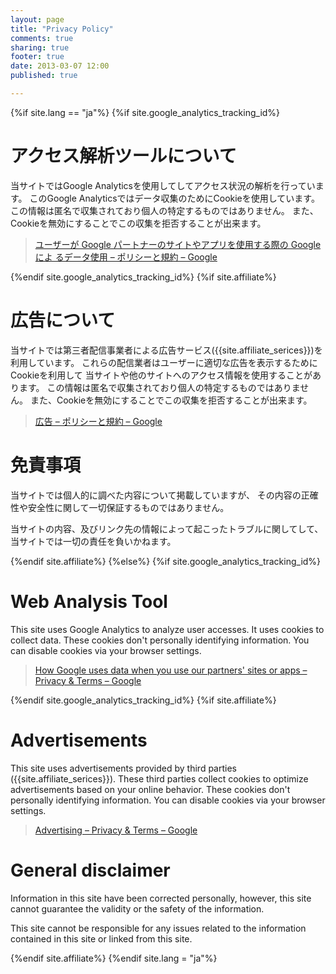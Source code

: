 ```yaml
---
layout: page
title: "Privacy Policy"
comments: true
sharing: true
footer: true
date: 2013-03-07 12:00
published: true

---
```


{%if site.lang == "ja"%}
{%if site.google_analytics_tracking_id%}

# アクセス解析ツールについて

当サイトではGoogle Analyticsを使用してしてアクセス状況の解析を行っています。
このGoogle Analyticsではデータ収集のためにCookieを使用しています。
この情報は匿名で収集されており個人の特定するものではありません。
また、Cookieを無効にすることでこの収集を拒否することが出来ます。

> [ユーザーが Google パートナーのサイトやアプリを使用する際の Google によ るデータ使用 – ポリシーと規約 – Google](http://www.google.com/policies/privacy/partners/)

{%endif site.google_analytics_tracking_id%}
{%if site.affiliate%}

# 広告について

当サイトでは第三者配信事業者による広告サービス({{site.affiliate_serices}})を利用しています。
これらの配信業者はユーザーに適切な広告を表示するためにCookieを利用して
当サイトや他のサイトへのアクセス情報を使用することがあります。
この情報は匿名で収集されており個人の特定するものではありません。
また、Cookieを無効にすることでこの収集を拒否することが出来ます。

> [広告 – ポリシーと規約 – Google](http://www.google.co.jp/policies/technologies/ads/)

# 免責事項

当サイトでは個人的に調べた内容について掲載していますが、
その内容の正確性や安全性に関して一切保証するものではありません。

当サイトの内容、及びリンク先の情報によって起こったトラブルに関してして、
当サイトでは一切の責任を負いかねます。

{%endif site.affiliate%}
{%else%}
{%if site.google_analytics_tracking_id%}

# Web Analysis Tool

This site uses Google Analytics to analyze user accesses.
It uses cookies to collect data.
These cookies don't personally identifying information.
You can disable cookies via your browser settings.

> [How Google uses data when you use our partners' sites or apps – Privacy & Terms – Google](http://www.google.com/intl/en/policies/privacy/partners/)

{%endif site.google_analytics_tracking_id%}
{%if site.affiliate%}

# Advertisements

This site uses advertisements provided by third parties
({{site.affiliate_serices}}).
These third parties collect cookies to optimize advertisements
based on your online behavior.
These cookies don't personally identifying information.
You can disable cookies via your browser settings.

> [Advertising – Privacy & Terms – Google](https://www.google.m/intl/en/policies/technologies/ads/)

# General disclaimer

Information in this site have been corrected personally,
however, this site cannot guarantee the validity or the safety of the information.

This site cannot be responsible for any issues related to the information
contained in this site or linked from this site.

{%endif site.affiliate%}
{%endif site.lang = "ja"%}
